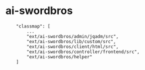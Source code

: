 # ai-swordbros


        "classmap": [
            ...
            "ext/ai-swordbros/admin/jqadm/src",
            "ext/ai-swordbros/lib/custom/src",
            "ext/ai-swordbros/client/html/src",
            "ext/ai-swordbros/controller/frontend/src",
            "ext/ai-swordbros/helper"
        ]
